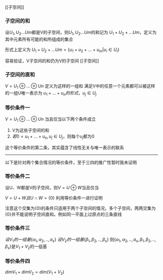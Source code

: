 [[子空间]]
### 子空间的和
设$U_{1},U_{2}\dots Um$都是V的子空间，则$U_{1},U_{2}\dots Um$的和记为
$U_{1}+U_{2}+\dots Um$，定义为其中元素所有可能的和所组成的集合

形式上定义为
$U_{1}+U_{2}+\dots Um$$=\{ u_{1}+u_2+\dots+u_{m}|u_{i}\in U_{i} \}$

容易验证，V子空间的和仍为V的子空间
[[子空间]]

### 子空间的直和
$V=U_{1}\oplus\dots \oplus Un$
定义为这样的一组和
满足V中的任意一个元素都可以被这样的一组U唯一表示为
$u_{1}+\dots+u_{n}的形式，u_{j}\in U_{j}$


### 等价条件一
$V=U_{1}\oplus\dots \oplus Un$
当且仅当以下两个条件成立
1. V为这些子空间的和
2. $若0=u_{1}+\dots+u_{n},u_{j}\in U_{j}，$则每个$u_{j}$都为0

这个等价条件的第二条，其实蕴含了线性无关与唯一表示的联系

---
以下是针对两个集合情况的等价条件，至于三四的推广性暂时我未证明


### 等价条件二
设U、W都是V的子空间，则$V=U\oplus W$当且仅当

$V=U+W 且U\cap W=\{ 0 \}$
利用等价条件一进行证明

注意这个交集为{0}的条件只适用于两个子空间的情况，多个子空间，两两交集为{0}并不能说明子空间直和。例如同一平面上过原点的三条直线

### 等价条件三
$设V_{1}的一组基\{ \alpha_{1},\alpha_{2},..,a_{s} \}$
$设V_{2}的一组基\{ \beta_{1},\beta_{2},..,\beta_{s} \}$
则$\{\alpha_{1},\alpha_{2},..,a_{s},\beta_{1},\beta_{2},..,\beta_{s} \}$是$V_{1}+V_{2}$的一组基

### 等价条件四
$dimV_{1}+dimV_{2}=dim(V_{1}+V_{2})$







